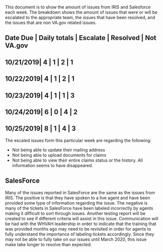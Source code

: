 This document is to show the amount of issues from IRIS and Salesforce each week.  The breakdown shows the amount of issues that 
were or will be escalated to the appropriate team, the issues that have been resolved, and the issues that are non VA.gov related issues.



 Date Due |	Daily totals | Escalate | Resolved | Not VA.gov
 ---------------------------------------------------------
10/21/2019|	   4	       |   1	    |   2	    |    1
----------------------------------------------------------
10/22/2019|	   4	       |   1	    |   2	    |    1
----------------------------------------------------------
10/23/2019|	   4	       |   1	    |   1	    |    3
----------------------------------------------------------
10/24/2019|	   6 	      |   0	    |   4	    |    2
----------------------------------------------------------
10/25/2019|	   8	       |   1	    |   4	    |    3
----------------------------------------------------------

The escaled issues form this particular week are regarding the following:
- Not being able to update their mailing address
- Not being able to upload documents for claims
- Not being able to view their entire claims status or the history.  All information seems to have disappeared.

## SalesForce
Many of the issues reported in SalesForce are the same as the issues from IRIS.  The positive is that they have spoken to a live agent and
have been provided some type of information regarding the issue.  The negative is many of the tickets in SalesForce have been labeled incorrectly by agents
making it difficult to sort through issues.  Another testing report will be created to see if different criteria will assist in this issue.
Communication will be had with the WHVAH leadership in order to indicate that the training that was provided months ago may need to be 
revisited in order for agents to fully understand the importance of labeling tickets accordingly.  Since they may not be able to fully take 
on our issues until March 2020, this issue make take longer to resolve than expected.
